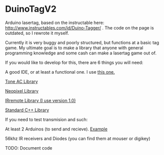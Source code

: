 # DuinoTagV2
Arduino lasertag, based on the instructable here: http://www.instructables.com/id/Duino-Tagger/ .  The code on the page is outdated, so I rewrote it myself.

Currently it is very buggy and poorly structured, but functions at a basic tag game.  My ultimate goal is to make a library that anyone with general programming knowledge and some cash can make a lasertag game out of.

If you would like to develop for this, there are 6 things you will need:

A good IDE, or at least a functional one.  I use <a href="http://dalpix.com/mariamole">this one.</a>

<a href="https://code.google.com/p/arduino-tone-ac/">Tone AC Library</a>

<a href="https://github.com/adafruit/Adafruit_NeoPixel">Neopixel Library</a>

<a href="https://github.com/z3t0/Arduino-IRremote/releases">IRremote Library (I use version 1.0)</a>

<a href=https://github.com/maniacbug/StandardCplusplus>Standard C++ Library</a>

If you need to test transmision and such:

At least 2 Arduinos (to send and recieve). <a href="http://www.aliexpress.com/item/4PCS-2pcsATmega328-Mini-USB-Board-2pcs-USB-Cable-Nano-3-0-Atmel-ATmega328/1990724032.html">Example</a>

56khz IR receivers and Diodes (you can find them at mouser or digikey)

TODO: Document code

